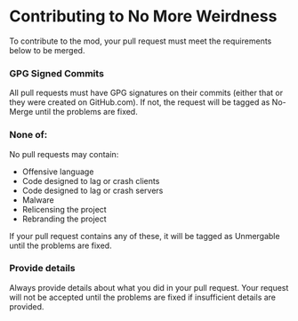 # Contributing to No More Weirdness
To contribute to the mod, your pull request must meet the requirements below to be merged.
### GPG Signed Commits
All pull requests must have GPG signatures on their commits (either that or they were created on GitHub.com). If not, the request will be tagged as No-Merge until the problems are fixed.
### None of:
No pull requests may contain:

- Offensive language
- Code designed to lag or crash clients
- Code designed to lag or crash servers
- Malware
- Relicensing the project
- Rebranding the project

If your pull request contains any of these, it will be tagged as Unmergable until the problems are fixed.
### Provide details
Always provide details about what you did in your pull request. Your request will not be accepted until the problems are fixed if insufficient details are provided.